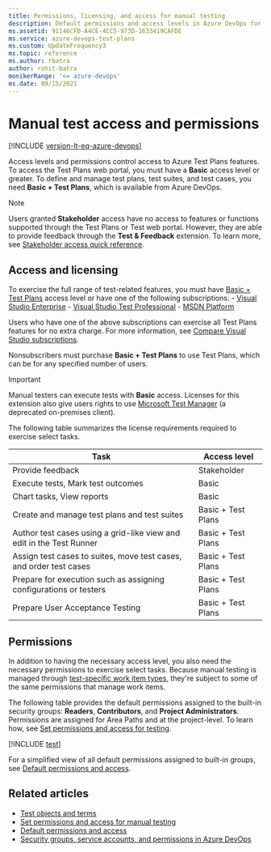 ```yaml
---
title: Permissions, licensing, and access for manual testing
description: Default permissions and access levels in Azure DevOps for manual and exploratory testing and problems.
ms.assetid: 91146CFD-A4CE-4CC5-973D-1633419CAFDE
ms.service: azure-devops-test-plans
ms.custom: UpdateFrequency3
ms.topic: reference
ms.author: rbatra
author: rohit-batra
monikerRange: '<= azure-devops'
ms.date: 09/15/2021
---
```


# Manual test access and permissions 

[!INCLUDE [version-lt-eq-azure-devops](../includes/version-lt-eq-azure-devops.md)]

Access levels and permissions control access to Azure Test Plans features. To access the Test Plans web portal, you must have a **Basic** access level or greater. To define and manage test plans, test suites, and test cases, you need **Basic + Test Plans**, which is available from Azure DevOps.
 
> [!NOTE]  
> Users granted **Stakeholder** access have no access to features or functions supported through the Test Plans or Test web portal. However, they are able to provide feedback through the **Test & Feedback** extension. To learn more, see [Stakeholder access quick reference](../organizations/security/stakeholder-access.md).

## Access and licensing 

To exercise the full range of test-related features, you must have [Basic + Test Plans](../organizations/billing/buy-access-tfs-test-hub.md) access level or have one of the following subscriptions:
	- [Visual Studio Enterprise](https://visualstudio.microsoft.com/vs/enterprise/)
	- [Visual Studio Test Professional](https://visualstudio.microsoft.com/vs/test-professional/)
	- [MSDN Platform](https://visualstudio.microsoft.com/msdn-platforms/)

Users who have one of the above subscriptions can exercise all Test Plans features for no extra charge. For more information, see [Compare Visual Studio subscriptions](https://www.visualstudio.com/vs/pricing).
 
Nonsubscribers must purchase **Basic + Test Plans** to use Test Plans, which can be for any specified number of users.

> [!IMPORTANT]  
> Manual testers can execute tests with **Basic** access. Licenses for this extension also give users rights to use [Microsoft Test Manager](/previous-versions/azure/devops/test/mtm/guidance-mtm-usage) (a deprecated on-premises client).

The following table summarizes the license requirements required to exercise select tasks. 

| Task  | Access level|
| --- | --- |
| Provide feedback | Stakeholder | 
| Execute tests, Mark test outcomes | Basic |
| Chart tasks, View reports | Basic |
| Create and manage test plans and test suites | Basic + Test Plans  |
| Author test cases using a grid-like view and edit in the Test Runner | Basic + Test Plans  |
| Assign test cases to suites, move test cases, and order test cases | Basic + Test Plans  |
| Prepare for execution such as assigning configurations or testers | Basic + Test Plans  | 
| Prepare User Acceptance Testing | Basic + Test Plans  |

<a id="access-by-user-role"></a>

## Permissions

In addition to having the necessary access level, you also need the necessary permissions to exercise select tasks. Because manual testing is managed through [test-specific work item types](test-objects-overview.md), they're subject to some of the same permissions that manage work items.  

The following table provides the default permissions assigned to the built-in security groups: **Readers**, **Contributors**, and **Project Administrators**. Permissions are assigned for Area Paths and at the project-level. To learn how, see [Set permissions and access for testing](../organizations/security/set-permissions-access-test.md). 


[!INCLUDE [test](../organizations/security/includes/test.md)] 

For a simplified view of all default permissions assigned to built-in groups, see [Default permissions and access](../organizations/security/permissions-access.md).  
 
## Related articles

- [Test objects and terms](test-objects-overview.md)  
- [Set permissions and access for manual testing](../organizations/security/set-permissions-access-test.md)  
- [Default permissions and access](../organizations/security/permissions-access.md)  
- [Security groups, service accounts, and permissions in Azure DevOps](../organizations/security/permissions.md)
